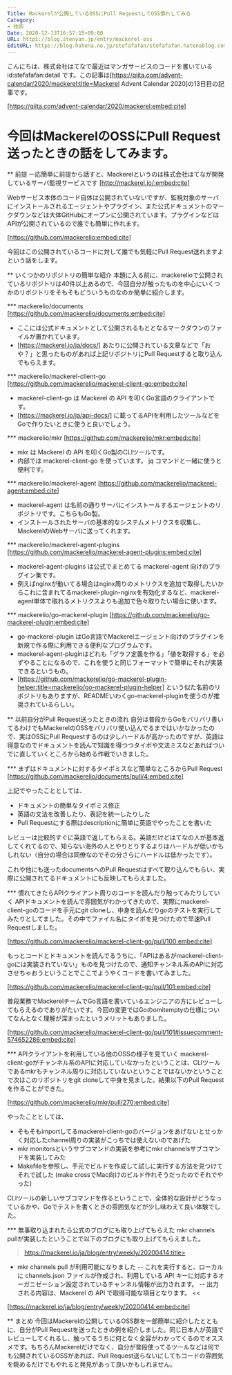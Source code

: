```yaml
---
Title: Mackerelが公開しているOSSにPull RequestしてOSS慣れしてみる
Category:
- 技術
Date: 2020-12-13T16:57:15+09:00
URL: https://blog.stenyan.jp/entry/mackerel-oss
EditURL: https://blog.hatena.ne.jp/stefafafan/stefafafan.hatenablog.com/atom/entry/26006613664165272
---
```


こんにちは、株式会社はてなで最近はマンガサービスのコードを書いている id:stefafafan:detail です。この記事は[https://qiita.com/advent-calendar/2020/mackerel:title=Mackerel Advent Calendar 2020]の13日目の記事です。

[https://qiita.com/advent-calendar/2020/mackerel:embed:cite]

今回はMackerelのOSSにPull Request送ったときの話をしてみます。
====

** 前提
一応簡単に前提から話すと、Mackerelというのは株式会社はてなが開発しているサーバ監視サービスです
[http://mackerel.io/:embed:cite]

Webサービス本体のコード自体は公開されていないですが、監視対象のサーバにインストールされるエージェントやプラグイン、また公式ドキュメントのマークダウンなどは大体GitHubにオープンに公開されています。プラグインなどはAPIが公開されているので誰でも簡単に作れます。

[https://github.com/mackerelio:embed:cite]

今回はこの公開されているコードに対して誰でも気軽にPull Request送れますよという話をします。

** いくつかのリポジトリの簡単な紹介
本題に入る前に、mackerelioで公開されているリポジトリは40件以上あるので、今回自分が触ったものを中心にいくつかのリポジトリをそもそもどういうものなのか簡単に紹介します。

*** mackerelio/documents
[https://github.com/mackerelio/documents:embed:cite]
- ここには公式ドキュメントとして公開されるもととなるマークダウンのファイルが置かれています。
- [https://mackerel.io/ja/docs/] あたりに公開されている文章などで「おや？」と思ったものがあれば上記リポジトリにPull Requestすると取り込んでもらえます。

*** mackerelio/mackerel-client-go
[https://github.com/mackerelio/mackerel-client-go:embed:cite]
- mackerel-client-go は Mackerel の API を叩くGo言語のクライアントです。
- [https://mackerel.io/ja/api-docs/] に載ってるAPIを利用したツールなどをGoで作りたいときに使うと良いでしょう。

*** mackerelio/mkr
[https://github.com/mackerelio/mkr:embed:cite]
- mkr は Mackerel の API を叩くGo製のCLIツールです。
- 内部では mackerel-client-go を使っています。 jq コマンドと一緒に使うと便利です。

*** mackerelio/mackerel-agent
[https://github.com/mackerelio/mackerel-agent:embed:cite]
- mackerel-agent は名前の通りサーバにインストールするエージェントのリポジトリです。こちらもGo製。
- インストールされたサーバの基本的なシステムメトリクスを収集し、MackerelのWebサーバに送ってくれます。

*** mackerelio/mackerel-agent-plugins
[https://github.com/mackerelio/mackerel-agent-plugins:embed:cite]
- mackerel-agent-plugins は公式でまとめてる mackerel-agent 向けのプラグイン集です。
- 例えばnginxが動いてる場合はnginx周りのメトリクスを追加で取得したいからこれに含まれてるmackerel-plugin-nginxを有効化するなど、mackerel-agent単体で取れるメトリクスよりも追加で色々取りたい場合に使います。

*** mackerelio/go-mackerel-plugin
[https://github.com/mackerelio/go-mackerel-plugin:embed:cite]
- go-mackerel-plugin はGo言語でMackerelエージェント向けのプラグインを新規で作る際に利用できる便利なプログラムです。
- mackerel-agent-pluginはどれも「グラフ定義を作る」「値を取得する」を必ずやることになるので、これを使うと同じフォーマットで簡単にそれが実装できるというもの。
- [https://github.com/mackerelio/go-mackerel-plugin-helper:title=mackerelio/go-mackerel-plugin-helper] という似た名前のリポジトリもありますが、READMEいわくgo-mackerel-pluginを使うのが推奨されているらしい。

** 以前自分がPull Request送ったときの流れ
自分は普段からGoをバリバリ書いてるわけでもMackerelのOSSをバリバリ使い込んでるまではいかなかったので、実はOSSにPull Requestするのは少しハードルが高かったのですが、英語は得意なのでドキュメントを読んで知識を得つつタイポや文法ミスなどあればついでに直していくところから始める作戦でいきました。

*** まずはドキュメントに対するタイポミスなど簡単なところからPull Request
[https://github.com/mackerelio/documents/pull/4:embed:cite]

上記でやったこととしては、
- ドキュメントの簡単なタイポミス修正
- 英語の文法を改善したり、表記を統一したりした
- Pull Requestにする際はdescriptionに簡単に英語でやったことを書いた

レビューは比較的すぐに英語で返してもらえる。英語だけどはてなの人が基本返してくれてるので、知らない海外の人とやりとりするよりはハードルが低いかもしれない（自分の場合は同僚なのでその分さらにハードルは低かったです）。

これや他にも送ったdocumentsへのPull Requestはすべて取り込んでもらい、実際に公開されてるドキュメントにも反映してもらえました。

*** 慣れてきたらAPIクライアント周りのコードを読んだり触ってみたりしていく
APIドキュメントを読んで雰囲気がわかってきたので、実際にmackerel-client-goのコードを手元にgit cloneし、中身を読んだりgoのテストを実行してみたりとしてました。その中でファイル名にタイポを見つけたので早速Pull Requestしました。

[https://github.com/mackerelio/mackerel-client-go/pull/100:embed:cite]

もっとコードとドキュメントを読んでるうちに、「APIはあるがmackerel-client-goには実装されていない」ものを見つけたので、通知チャンネル系のAPIに対応させちゃおうということでここでようやくコードを書いてみました。

[https://github.com/mackerelio/mackerel-client-go/pull/101:embed:cite]

普段業務でMackerelチームでGo言語を書いているエンジニアの方にレビューしてもらえるのでありがたいです。今回の変更ではGoのomitemptyの仕様についてなんとなく理解が深まったというメリットもありました。

[https://github.com/mackerelio/mackerel-client-go/pull/101#issuecomment-574652286:embed:cite]

*** APIクライアントを利用している他のOSSの様子を見ていく
mackerel-client-goがチャンネル系のAPIに対応していなかったということは、CLIツールであるmkrもチャンネル周りに対応していないということではないかということで次はこのリポジトリをgit cloneして中身を見ました。結果以下のPull Requestを作ることができた。

[https://github.com/mackerelio/mkr/pull/270:embed:cite]

やったこととしては、
- そもそもimportしてるmackerel-client-goのバージョンをあげないとせっかく対応したchannel周りの実装がこっちでは使えないのであげた
- mkr monitorsというサブコマンドの実装を参考にmkr channelsサブコマンドを実装してみた
- Makefileを参照し、手元でビルドを作成して試しに実行する方法を見つけてそれで試した (make crossでMac向けのビルド作れそうだったのでそれでやった)

CLIツールの新しいサブコマンドを作るということで、全体的な設計がどうなっているかや、Goでテストを書くときの雰囲気などが少し味わえて良い体験でした。

*** 無事取り込まれたら公式のブログにも取り上げてもらえた
mkr channels pullが実装したということで以下のブログにも取り上げてもらえました。

>https://mackerel.io/ja/blog/entry/weekly/20200414:title>
- mkr channels pull が利用可能になりました
-- これを実行すると、ローカルに channels.json ファイルが作成され、利用している API キーに対応するオーガニゼーション設定されているチャンネル情報が出力されます。
-- 出力される内容は、Mackerel の API で取得可能な項目となります。
<<

[https://mackerel.io/ja/blog/entry/weekly/20200414:embed:cite]

** まとめ
今回はMackerelの公開しているOSS群を一部簡単に紹介したとともに、自分がPull Requestを送ったときの例を紹介しました。同じ日本人が英語でレビューしてくれるし、触ってるうちに何となく全容がわかってくるのでオススメです。もちろんMackerelだけでなく、自分が普段使ってるツールなどは何でも公開されているOSSがあれば、Pull Request送らないにしてもコードの雰囲気を眺めるだけでもやれると発見があって良いかもしれません。
